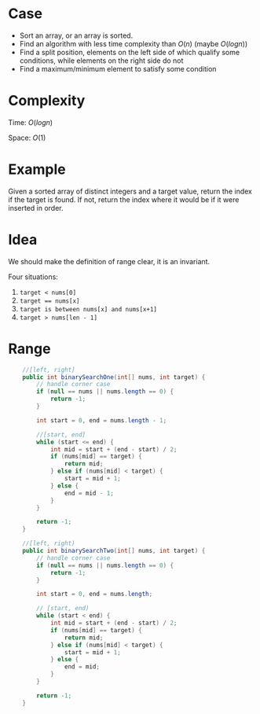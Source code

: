# Case

- Sort an array, or an array is sorted.
- Find an algorithm with less time complexity than $O(n)$ (maybe $O(logn)$)
- Find a split position, elements on the left side of which qualify some conditions, while elements on the right side do not
- Find a maximum/minimum element to satisfy some condition

# Complexity

Time: $O(logn)$

Space: $O(1)$

# Example

Given a sorted array of distinct integers and a target value, return the index if the target is found. If not, return the index where it would be if it were inserted in order.

# Idea

We should make the definition of range clear, it is an invariant.

Four situations:

1. `target < nums[0]`
2. `target == nums[x]`
3. `target is between nums[x] and nums[x+1]`
4. `target > nums[len - 1]`

# Range

```java
    //[left, right]
    public int binarySearchOne(int[] nums, int target) {
        // handle corner case
        if (null == nums || nums.length == 0) {
            return -1;
        }

        int start = 0, end = nums.length - 1;

        //[start, end]
        while (start <= end) {
            int mid = start + (end - start) / 2;
            if (nums[mid] == target) {
                return mid;
            } else if (nums[mid] < target) {
                start = mid + 1;
            } else {
                end = mid - 1;
            }
        }

        return -1;
    }

    //[left, right)
    public int binarySearchTwo(int[] nums, int target) {
        // handle corner case
        if (null == nums || nums.length == 0) {
            return -1;
        }

        int start = 0, end = nums.length;

        // [start, end)
        while (start < end) {
            int mid = start + (end - start) / 2;
            if (nums[mid] == target) {
                return mid;
            } else if (nums[mid] < target) {
                start = mid + 1;
            } else {
                end = mid;
            }
        }

        return -1;
    }
```

